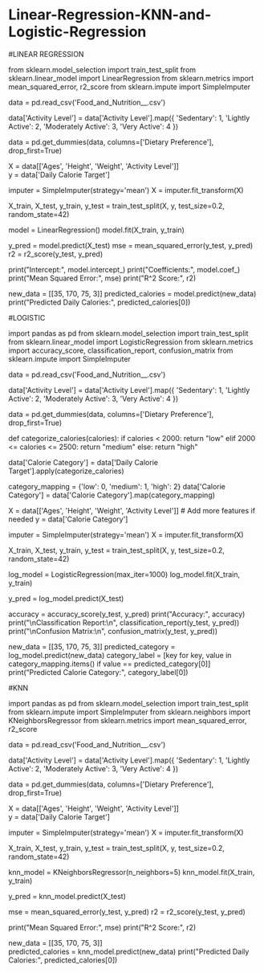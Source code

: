 # Linear-Regression-KNN-and-Logistic-Regression

#LINEAR REGRESSION 

from sklearn.model_selection import train_test_split
from sklearn.linear_model import LinearRegression
from sklearn.metrics import mean_squared_error, r2_score
from sklearn.impute import SimpleImputer

data = pd.read_csv('Food_and_Nutrition__.csv')


data['Activity Level'] = data['Activity Level'].map({
    'Sedentary': 1, 'Lightly Active': 2, 'Moderately Active': 3, 'Very Active': 4
})

data = pd.get_dummies(data, columns=['Dietary Preference'], drop_first=True)

X = data[['Ages', 'Height', 'Weight', 'Activity Level']]  
y = data['Daily Calorie Target']

imputer = SimpleImputer(strategy='mean')
X = imputer.fit_transform(X)

X_train, X_test, y_train, y_test = train_test_split(X, y, test_size=0.2, random_state=42)

model = LinearRegression()
model.fit(X_train, y_train)

y_pred = model.predict(X_test)
mse = mean_squared_error(y_test, y_pred)
r2 = r2_score(y_test, y_pred)

print("Intercept:", model.intercept_)
print("Coefficients:", model.coef_)
print("Mean Squared Error:", mse)
print("R^2 Score:", r2)

new_data = [[35, 170, 75, 3]] 
predicted_calories = model.predict(new_data)
print("Predicted Daily Calories:", predicted_calories[0])



#LOGISTIC

import pandas as pd
from sklearn.model_selection import train_test_split
from sklearn.linear_model import LogisticRegression
from sklearn.metrics import accuracy_score, classification_report, confusion_matrix
from sklearn.impute import SimpleImputer

data = pd.read_csv('Food_and_Nutrition__.csv')


data['Activity Level'] = data['Activity Level'].map({
    'Sedentary': 1, 'Lightly Active': 2, 'Moderately Active': 3, 'Very Active': 4
})

data = pd.get_dummies(data, columns=['Dietary Preference'], drop_first=True)


def categorize_calories(calories):
    if calories < 2000:
        return "low"
    elif 2000 <= calories <= 2500:
        return "medium"
    else:
        return "high"

data['Calorie Category'] = data['Daily Calorie Target'].apply(categorize_calories)

category_mapping = {'low': 0, 'medium': 1, 'high': 2}
data['Calorie Category'] = data['Calorie Category'].map(category_mapping)

X = data[['Ages', 'Height', 'Weight', 'Activity Level']]  # Add more features if needed
y = data['Calorie Category']

imputer = SimpleImputer(strategy='mean')
X = imputer.fit_transform(X)

X_train, X_test, y_train, y_test = train_test_split(X, y, test_size=0.2, random_state=42)

log_model = LogisticRegression(max_iter=1000)
log_model.fit(X_train, y_train)

y_pred = log_model.predict(X_test)

accuracy = accuracy_score(y_test, y_pred)
print("Accuracy:", accuracy)
print("\nClassification Report:\n", classification_report(y_test, y_pred))
print("\nConfusion Matrix:\n", confusion_matrix(y_test, y_pred))

new_data = [[35, 170, 75, 3]] 
predicted_category = log_model.predict(new_data)
category_label = [key for key, value in category_mapping.items() if value == predicted_category[0]]
print("Predicted Calorie Category:", category_label[0])


#KNN

import pandas as pd
from sklearn.model_selection import train_test_split
from sklearn.impute import SimpleImputer
from sklearn.neighbors import KNeighborsRegressor
from sklearn.metrics import mean_squared_error, r2_score

data = pd.read_csv('Food_and_Nutrition__.csv')


data['Activity Level'] = data['Activity Level'].map({
    'Sedentary': 1, 'Lightly Active': 2, 'Moderately Active': 3, 'Very Active': 4
})

data = pd.get_dummies(data, columns=['Dietary Preference'], drop_first=True)


X = data[['Ages', 'Height', 'Weight', 'Activity Level']]  
y = data['Daily Calorie Target']


imputer = SimpleImputer(strategy='mean')
X = imputer.fit_transform(X)

X_train, X_test, y_train, y_test = train_test_split(X, y, test_size=0.2, random_state=42)

knn_model = KNeighborsRegressor(n_neighbors=5) 
knn_model.fit(X_train, y_train)

y_pred = knn_model.predict(X_test)


mse = mean_squared_error(y_test, y_pred)
r2 = r2_score(y_test, y_pred)

print("Mean Squared Error:", mse)
print("R^2 Score:", r2)


new_data = [[35, 170, 75, 3]]  
predicted_calories = knn_model.predict(new_data)
print("Predicted Daily Calories:", predicted_calories[0])









